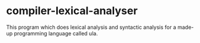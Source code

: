 # compiler-lexical-analyser
This program which does lexical analysis and syntactic analysis for a made-up programming language called ula.
